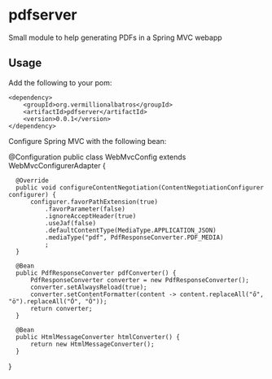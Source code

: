 # pdfserver
Small module to help generating PDFs in a Spring MVC webapp

## Usage

Add the following to your pom:

    <dependency>
        <groupId>org.vermillionalbatros</groupId>
        <artifactId>pdfserver</artifactId>
        <version>0.0.1</version>
    </dependency>
	
Configure Spring MVC with the following bean:

  @Configuration
  public class WebMvcConfig extends WebMvcConfigurerAdapter {
      
      @Override
      public void configureContentNegotiation(ContentNegotiationConfigurer configurer) {
          configurer.favorPathExtension(true)
              .favorParameter(false)
              .ignoreAcceptHeader(true)
              .useJaf(false)
              .defaultContentType(MediaType.APPLICATION_JSON)
              .mediaType("pdf", PdfResponseConverter.PDF_MEDIA)
              ;
      }
      
      @Bean
      public PdfResponseConverter pdfConverter() {
          PdfResponseConverter converter = new PdfResponseConverter();
          converter.setAlwaysReload(true);
          converter.setContentFormatter(content -> content.replaceAll("ő", "ö").replaceAll("Ő", "Ö"));
          return converter;
      }
      
      @Bean
      public HtmlMessageConverter htmlConverter() {
          return new HtmlMessageConverter();
      }
  }

	
